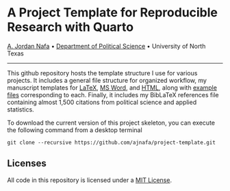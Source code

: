 A Project Template for Reproducible Research with Quarto
================

[A. Jordan Nafa](https://www.ajordannafa.com/) • [Department of
Political Science](https://politicalscience.unt.edu/) • University of
North Texas

------------------------------------------------------------------------

This github repository hosts the template structure I use for various
projects. It includes a general file structure for organized workflow,
my manuscript templates for
[LaTeX](assets/templates/Manuscript_Template.tex), [MS
Word](assets/templates/Manuscript_Template.docx), and
[HTML](assets/css/lux-modified.scss), along with [example
files](manuscript/) corresponding to each. Finally, it includes my
BibLaTeX references file containing almost 1,500 citations from
political science and applied statistics.

To download the current version of this project skeleton, you can
execute the following command from a desktop terminal

    git clone --recursive https://github.com/ajnafa/project-template.git

## Licenses

All code in this repository is licensed under a [MIT
License](LICENSE.md).
